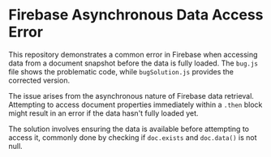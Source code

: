 # Firebase Asynchronous Data Access Error

This repository demonstrates a common error in Firebase when accessing data from a document snapshot before the data is fully loaded.  The `bug.js` file shows the problematic code, while `bugSolution.js` provides the corrected version.

The issue arises from the asynchronous nature of Firebase data retrieval. Attempting to access document properties immediately within a `.then` block might result in an error if the data hasn't fully loaded yet.

The solution involves ensuring the data is available before attempting to access it, commonly done by checking if `doc.exists` and `doc.data()` is not null. 